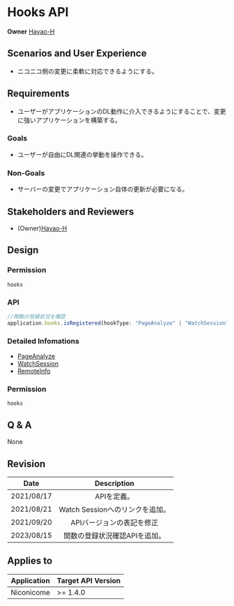 # Hooks API

**Owner** [Hayao-H](https://github.com/Hayao-H)

## Scenarios and User Experience
- ニコニコ側の変更に柔軟に対応できるようにする。

## Requirements
- ユーザーがアプリケーションのDL動作に介入できるようにすることで、変更に強いアプリケーションを構築する。

### Goals
- ユーザーが自由にDL関連の挙動を操作できる。

### Non-Goals
- サーバーの変更でアプリケーション自体の更新が必要になる。

## Stakeholders and Reviewers
- (Owner)[Hayao-H](https://github.com/Hayao-H)

## Design

### Permission
```hooks```

### API
```TypeScript
//関数の登録状況を確認
application.hooks.isRegistered(hookType: "PageAnalyze" | "WatchSession" | "RemoteInfo");
```

### Detailed Infomations
- [PageAnalyze](./page-analyze.md)
- [WatchSession](./watch-session.md)
- [RemoteInfo](./remote-info.md)

### Permission
```hooks```

## Q & A
None

## Revision
Date | Description
:---:| :---:
2021/08/17 | APIを定義。
2021/08/21 | Watch Sessionへのリンクを追加。
2021/09/20 | APIバージョンの表記を修正
2023/08/15 | 関数の登録状況確認APIを追加。

## Applies to
Application | Target API Version
:--: | --
Niconicome | >= 1.4.0